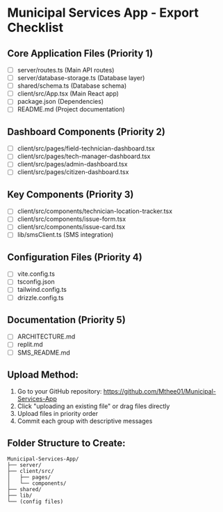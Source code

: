 # Municipal Services App - Export Checklist

## Core Application Files (Priority 1)
- [ ] server/routes.ts (Main API routes)
- [ ] server/database-storage.ts (Database layer)
- [ ] shared/schema.ts (Database schema)
- [ ] client/src/App.tsx (Main React app)
- [ ] package.json (Dependencies)
- [ ] README.md (Project documentation)

## Dashboard Components (Priority 2)
- [ ] client/src/pages/field-technician-dashboard.tsx
- [ ] client/src/pages/tech-manager-dashboard.tsx
- [ ] client/src/pages/admin-dashboard.tsx
- [ ] client/src/pages/citizen-dashboard.tsx

## Key Components (Priority 3)
- [ ] client/src/components/technician-location-tracker.tsx
- [ ] client/src/components/issue-form.tsx
- [ ] client/src/components/issue-card.tsx
- [ ] lib/smsClient.ts (SMS integration)

## Configuration Files (Priority 4)
- [ ] vite.config.ts
- [ ] tsconfig.json
- [ ] tailwind.config.ts
- [ ] drizzle.config.ts

## Documentation (Priority 5)
- [ ] ARCHITECTURE.md
- [ ] replit.md
- [ ] SMS_README.md

## Upload Method:
1. Go to your GitHub repository: https://github.com/Mthee01/Municipal-Services-App
2. Click "uploading an existing file" or drag files directly
3. Upload files in priority order
4. Commit each group with descriptive messages

## Folder Structure to Create:
```
Municipal-Services-App/
├── server/
├── client/src/
│   ├── pages/
│   └── components/
├── shared/
├── lib/
└── (config files)
```